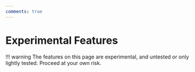 ```yaml
---
comments: true
---
```


# Experimental Features

!!! warning
    The features on this page are experimental, and untested or only lightly tested. Proceed at your own risk.

